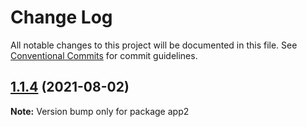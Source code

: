 # Change Log

All notable changes to this project will be documented in this file.
See [Conventional Commits](https://conventionalcommits.org) for commit guidelines.

## [1.1.4](https://github.com/kenguru33/lerna-demo/compare/app2@1.1.4-alpha.0...app2@1.1.4) (2021-08-02)

**Note:** Version bump only for package app2
